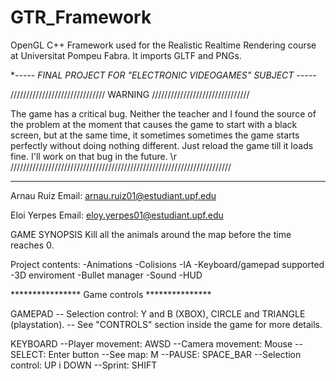 # GTR_Framework
OpenGL C++ Framework used for the Realistic Realtime Rendering course at Universitat Pompeu Fabra.
It imports GLTF and PNGs.

**----- FINAL PROJECT FOR "ELECTRONIC VIDEOGAMES" SUBJECT -----*

////////////////////////////// WARNING ///////////////////////////////

The game has a critical bug. Neither the teacher and I found the source of the problem
at the moment that causes the game to start with a black screen, but at the same time,
it sometimes sometimes the game starts perfectly without doing nothing different. 
Just reload the game till it loads fine. I'll work on that bug in the future. \r
//////////////////////////////////////////////////////////////////////
 
*****************************************************************
Arnau Ruiz
Email: arnau.ruiz01@estudiant.upf.edu

Eloi Yerpes
Email: eloy.yerpes01@estudiant.upf.edu

GAME SYNOPSIS
Kill all the animals around the map before the time reaches 0.

Project contents:
-Animations
-Colisions
-IA
-Keyboard/gamepad supported
-3D enviroment
-Bullet manager
-Sound
-HUD


**************** Game controls ***************

GAMEPAD
-- Selection control: Y and B (XBOX), CIRCLE and TRIANGLE (playstation).
-- See "CONTROLS" section inside the game for more details.

KEYBOARD
--Player movement: AWSD
--Camera movement: Mouse
--SELECT: Enter button
--See map: M
--PAUSE: SPACE_BAR
--Selection control: UP i DOWN
--Sprint: SHIFT

